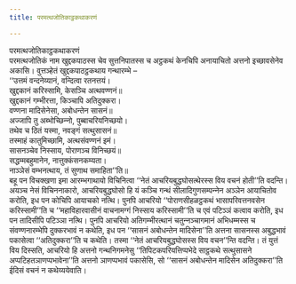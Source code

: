 ```yaml
---
title: परमत्थजोतिकाट्ठकथाकरणं

---
```

परमत्थजोतिकाट्ठकथाकरणं  
परमत्थजोतिकं नाम खुद्दकपाठस्स चेव सुत्तनिपातस्स च अट्ठकथं केनचिपि अनायाचितो अत्तनो इच्छावसेनेव अकासि। वुत्तञ्हेतं खुद्दकपाठट्ठकथाय गन्थारम्भे –  
‘‘उत्तमं वन्दनेय्यानं, वन्दित्वा रतनत्तयं।  
खुद्दकानं करिस्सामि, केसञ्‍चि अत्थवण्णनं॥  
खुद्दकानं गम्भीरत्ता, किञ्‍चापि अतिदुक्‍करा।  
वण्णना मादिसेनेसा, अबोधन्तेन सासनं॥  
अज्‍जापि तु अब्भोच्छिन्‍नो, पुब्बाचरियनिच्छयो।  
तथेव च ठितं यस्मा, नवङ्गं सत्थुसासनं॥  
तस्माहं कातुमिच्छामि, अत्थसंवण्णनं इमं।  
सासनञ्‍चेव निस्साय, पोराणञ्‍च विनिच्छयं॥  
सद्धम्मबहुमानेन, नात्तुक्‍कंसनकम्यता।  
नाञ्‍ञेसं वम्भनत्थाय, तं सुणाथ समाहिता’’ति॥  
बहू पन विचक्खणा इमा आरम्भगाथायो विचिनित्वा ‘‘नेतं आचरियबुद्धघोसत्थेरस्स विय वचनं होती’’ति वदन्ति। अयञ्‍च नेसं विचिननाकारो, आचरियबुद्धघोसो हि यं कञ्‍चि गन्थं सीलादिगुणसम्पन्‍नेन अञ्‍ञेन आयाचितोव करोति, इध पन कोचिपि आयाचको नत्थि। पुनपि आचरियो ‘‘पोराणसीहळट्ठकथं भासापरिवत्तनवसेन करिस्सामी’’ति च ‘‘महाविहारवासीनं वाचनामग्गं निस्साय करिस्सामी’’ति च एवं पटिञ्‍ञं कत्वाव करोति, इध पन तादिसीपि पटिञ्‍ञा नत्थि। पुनपि आचरियो अतिगम्भीरत्थानं चतुन्‍नञ्‍चागमानं अभिधम्मस्स च संवण्णनारम्भेपि दुक्‍करभावं न कथेति, इध पन ‘‘सासनं अबोधन्तेन मादिसेना’’ति अत्तना सासनस्स अबुद्धभावं पकासेत्वा ‘‘अतिदुक्‍करा’’ति च कथेति। तस्मा ‘‘नेतं आचरियबुद्धघोसस्स विय वचन’’न्ति वदन्ति। तं युत्तं विय दिस्सति, आचरियो हि अत्तनो गन्थनिगमनेसु ‘‘तिपिटकपरियत्तिप्पभेदे साट्ठकथे सत्थुसासने अप्पटिहतञाणप्पभावेना’’ति अत्तनो ञाणप्पभावं पकासेसि, सो ‘‘सासनं अबोधन्तेन मादिसेन अतिदुक्‍करा’’ति ईदिसं वचनं न कथेय्ययेवाति।  